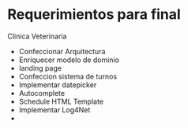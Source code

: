 # Requerimientos para final
Clinica Veterinaria

- Confeccionar Arquitectura
- Enriquecer modelo de dominio
- landing page
- Confeccion sistema de turnos
- Implementar datepicker
- Autocomplete
- Schedule HTML Template
- Implementar Log4Net
- 
